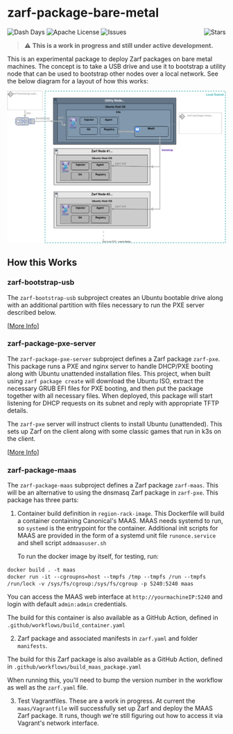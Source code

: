 # zarf-package-bare-metal
![Dash Days](https://img.shields.io/badge/Dash%20Days-best--project-blueviolet)
![Apache License](https://img.shields.io/github/license/defenseunicorns/zarf-package-bare-metal)
![Issues](https://img.shields.io/github/issues/defenseunicorns/zarf-package-bare-metal)
<img align="right" alt="Stars" src="https://img.shields.io/github/stars/defenseunicorns/zarf-package-bare-metal?style=social">

>⚠️ **This is a work in progress and still under active development.**

This is an experimental package to deploy Zarf packages on bare metal machines.  The concept is to take a USB drive and use it to bootstrap a utility node that can be used to bootstrap other nodes over a local network.  See the below diagram for a layout of how this works:

![Zarf Bare Metal Diagram](.images/zarf-bare-metal.drawio.svg)


## How this Works

### zarf-bootstrap-usb

The `zarf-bootstrap-usb` subproject creates an Ubuntu bootable drive along with an additional partition with files
necessary to run the PXE server described below.

[[More Info](zarf-bootstrap-usb)]

### zarf-package-pxe-server

The `zarf-package-pxe-server` subproject defines a Zarf package `zarf-pxe`. This package runs a PXE and nginx server
to handle DHCP/PXE booting along with Ubuntu unattended installation files. This project, when built using
`zarf package create` will download the Ubuntu ISO, extract the necessary GRUB EFI files for PXE booting, and then
put the package together with all necessary files. When deployed, this package will start listening for DHCP requests
on its subnet and reply with appropriate TFTP details.

The `zarf-pxe` server will instruct clients to install Ubuntu (unattended). This sets up Zarf on the client along with 
some classic games that run in k3s on the client.

[[More Info](zarf-package-pxe-server)]

### zarf-package-maas

The `zarf-package-maas` subproject defines a Zarf package `zarf-maas`. This will be an alternative to using the dnsmasq Zarf package in `zarf-pxe`. This package has three parts:

1. Container build definition in `region-rack-image`. This Dockerfile will build a container containing
   Canonical's MAAS. MAAS needs systemd to run, so `systemd` is the entrypoint for the container. Additional
   init scripts for MAAS are provided in the form of a systemd unit file `runonce.service` and shell script
   `addmaasuser.sh`

   To run the docker image by itself, for testing, run:

```shell
docker build . -t maas
docker run -it --cgroupns=host --tmpfs /tmp --tmpfs /run --tmpfs /run/lock -v /sys/fs/cgroup:/sys/fs/cgroup -p 5240:5240 maas
```

  You can access the MAAS web interface at `http://yourmachineIP:5240` and login with default `admin:admin` credentials.

  The build for this container is also available as a GitHub Action, defined in `.github/workflows/build_container.yaml`

2. Zarf package and associated manifests in `zarf.yaml` and folder `manifests`. 

  The build for this Zarf package is also available as a GitHub Action, defined in `.github/workflows/build_maas_package.yaml`

  When running this, you'll need to bump the version number in the workflow as well as the `zarf.yaml` file.

3. Test Vagrantfiles. These are a work in progress. At current the `maas/Vagrantfile` will successfully set up Zarf
   and deploy the MAAS Zarf package. It runs, though we're still figuring out how to access it via Vagrant's network
   interface.